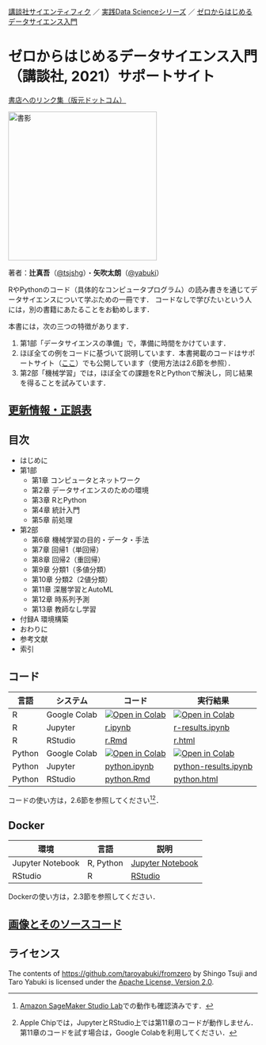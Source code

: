 [講談社サイエンティフィク](https://www.kspub.co.jp/) ／ [実践Data Scienceシリーズ](https://www.kspub.co.jp/book/series/S069.html) ／ [ゼロからはじめるデータサイエンス入門](https://www.kspub.co.jp/book/detail/5132326.html)

# ゼロからはじめるデータサイエンス入門（講談社, 2021）サポートサイト

[書店へのリンク集（版元ドットコム）](https://www.hanmoto.com/bd/isbn/9784065132326)

<img src="https://www.kspub.co.jp/book/detail/images/8e2cee80a3e43a0cbbecef67a945b93613c656b0.jpg" alt="書影" style="width:300px;"/>

著者：**辻真吾**（[@tsjshg](https://twitter.com/tsjshg)）・**矢吹太朗**（[@yabuki](https://twitter.com/yabuki)）

RやPythonのコード（具体的なコンピュータプログラム）の読み書きを通じてデータサイエンスについて学ぶための一冊です．
コードなしで学びたいという人には，別の書籍にあたることをお勧めします．

本書には，次の三つの特徴があります．

1. 第1部「データサイエンスの準備」で，準備に時間をかけています．
1. ほぼ全ての例をコードに基づいて説明しています．本書掲載のコードはサポートサイト（[ここ](#コード)）でも公開しています（使用方法は2.6節を参照）．
1. 第2部「機械学習」では，ほぼ全ての課題をRとPythonで解決し，同じ結果を得ることを試みています．

## [更新情報・正誤表](update.md)

## 目次

- はじめに
- 第1部
    - 第1章 コンピュータとネットワーク
    - 第2章 データサイエンスのための環境
    - 第3章 RとPython
    - 第4章 統計入門
    - 第5章 前処理
- 第2部
    - 第6章 機械学習の目的・データ・手法
    - 第7章 回帰1（単回帰）
    - 第8章 回帰2（重回帰）
    - 第9章 分類1（多値分類）
    - 第10章 分類2（2値分類）
    - 第11章 深層学習とAutoML
    - 第12章 時系列予測
    - 第13章 教師なし学習
- 付録A 環境構築
- おわりに
- 参考文献
- 索引

## コード

言語|システム|コード|実行結果
--|--|--|--
R|Google Colab|[![Open in Colab](https://colab.research.google.com/assets/colab-badge.svg)](https://colab.research.google.com/github/taroyabuki/fromzero/blob/master/code/r.ipynb)|[![Open in Colab](https://colab.research.google.com/assets/colab-badge.svg)](https://colab.research.google.com/github/taroyabuki/fromzero/blob/master/code/r-results.ipynb)
R|Jupyter|[r.ipynb](code/r.ipynb)|[r-results.ipynb](code/r-results.ipynb)
R|RStudio|[r.Rmd](code/r.Rmd)|[r.html](https://taroyabuki.github.io/fromzero/r.html)
Python|Google Colab|[![Open in Colab](https://colab.research.google.com/assets/colab-badge.svg)](https://colab.research.google.com/github/taroyabuki/fromzero/blob/master/code/python.ipynb)|[![Open in Colab](https://colab.research.google.com/assets/colab-badge.svg)](https://colab.research.google.com/github/taroyabuki/fromzero/blob/master/code/python-results.ipynb)
Python|Jupyter|[python.ipynb](code/python.ipynb)|[python-results.ipynb](code/python-results.ipynb)
Python|RStudio|[python.Rmd](code/python.Rmd)|[python.html](https://taroyabuki.github.io/fromzero/python.html)

コードの使い方は，2.6節を参照してください[^1][^2]．

[^1]: [Amazon SageMaker Studio Lab](https://github.com/taroyabuki/fromzero/tree/main/addendum/sagemaker)での動作も確認済みです．

[^2]: Apple Chipでは，JupyterとRStudio上では第11章のコードが動作しません．第11章のコードを試す場合は，Google Colabを利用してください．

## Docker

環境|言語|説明
--|--|--
Jupyter Notebook|R, Python|[Jupyter Notebook](docker/jupyter)
RStudio|R|[RStudio](docker/rstudio)

Dockerの使い方は，2.3節を参照してください．

## [画像とそのソースコード](figures)

## ライセンス

The contents of https://github.com/taroyabuki/fromzero by Shingo Tsuji and Taro Yabuki is licensed under the [Apache License, Version 2.0](LICENSE).
